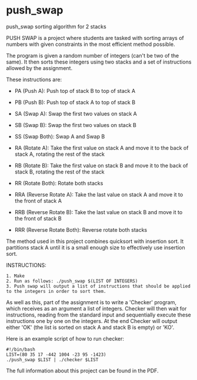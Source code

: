 # push_swap
push_swap sorting algorithm for 2 stacks

PUSH SWAP is a project where students are tasked with sorting arrays of numbers with given constraints in the most efficient method possible.

The program is given a random number of integers (can't be two of the same). It then sorts these integers using two stacks and a set of instructions allowed by the assignment.

These instructions are:

- PA (Push A): Push top of stack B to top of stack A

- PB (Push B): Push top of stack A to top of stack B

- SA (Swap A): Swap the first two values on stack A

- SB (Swap B): Swap the first two values on stack B

- SS (Swap Both): Swap A and Swap B

- RA (Rotate A): Take the first value on stack A and move it to the back of stack A, rotating the rest of the stack

- RB (Rotate B): Take the first value on stack B and move it to the back of stack B, rotating the rest of the stack

- RR (Rotate Both): Rotate both stacks

- RRA (Reverse Rotate A): Take the last value on stack A and move it to the front of stack A

- RRB (Reverse Rotate B): Take the last value on stack B and move it to the front of stack B

- RRR (Reverse Rotate Both): Reverse rotate both stacks

The method used in this project combines quicksort with insertion sort. It partitions stack A until it is a small enough size to effectively use insertion sort.

INSTRUCTIONS:
```
1. Make
2. Run as follows: ./push_swap $(LIST OF INTEGERS)
3. Push swap will output a list of instructions that should be applied to the integers in order to sort them.
```

As well as this, part of the assignment is to write a 'Checker' program, which receives as an argument a list of integers.
Checker will then wait for instructions, reading from the standard input and sequentially execute these instructions one by one on the integers.
At the end Checker will output either 'OK' (the list is sorted on stack A and stack B is empty) or 'KO'.

Here is an example script of how to run checker:
```
#!/bin/bash
LIST=(80 35 17 -442 1004 -23 95 -1423)
./push_swap $LIST | ./checker $LIST
```
The full information about this project can be found in the PDF.
